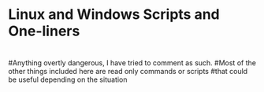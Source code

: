# Linux and Windows Scripts and One-liners
# 
#Anything overtly dangerous, I have tried to comment as such.
#Most of the other things included here are read only commands or scripts
#that could be useful depending on the situation 
# 
